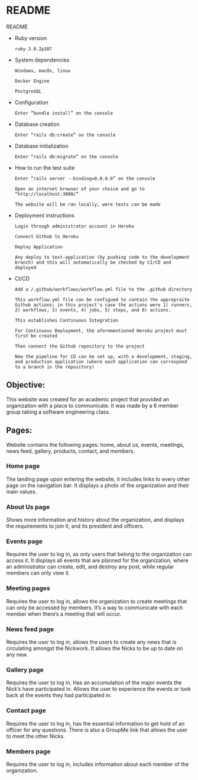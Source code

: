 # README

README

* Ruby version

      ruby 3.0.2p107

* System dependencies

      Windows, macOs, linux

      Docker Engine

      PostgreSQL

* Configuration

      Enter “bundle install” on the console

* Database creation

      Enter “rails db:create” on the console

* Database initialization

      Enter “rails db:migrate” on the console

* How to run the test suite

      Enter “rails server --binding=0.0.0.0” on the console

      Open an internet browser of your choice and go to “http://localhost:3000/”

      The website will be ran locally, were tests can be made

* Deployment instructions

      Login through administrator account in Heroku

      Connect Github to Heroku

      Deploy Application

      Any deploy to test-application (by pushing code to the development branch) and this will automatically be checked by CI/CD and deployed
      
* CI/CD

      Add a /.github/workflows/workflow.yml file to the .github directory

      This workflow.yml file can be configued to contain the appropraite Github actions; in this project's case the actions were 1) runners, 2) workflows, 3) events, 4) jobs, 5) steps, and 6) actions.
      
      This establishes Continuous Integration
      
      For Continuous Deployment, the aforementioned Heroku project must first be created

      Then connect the Github repository to the project

      Now the pipeline for CD can be set up, with a development, staging, and production application (where each application can correspond to a branch in the repository)

 
 ## Objective:
 
This website was created for an academic project that provided an organization with a place to communicate. It was made by a 6 member group taking a software engineering class.
 
 ## Pages:
Website contains the following pages: home, about us, events, meetings, news feed, gallery, products, contact, and members. 

### Home page
The landing page upon entering the website, it includes links to every other page on the navigation bar. It displays a photo of the organization and their main values.

### About Us page 
Shows more information and history about the organization, and displays the requirements to join it, and its president and officers.

### Events page
Requires the user to log in, as only users that belong to the organization can access it. It displays all events that are planned for the organization, where an administrator can create, edit, and destroy any post, while regular members can only view it.

### Meeting pages

Requires the user to log in, allows the organization to create meetings that can only be accessed by members. It’s a way to communicate with each member when there’s a meeting that will occur.

### News feed page
Requires the user to log in, allows the users to create any news that is circulating amongst the Nickwork. It allows the Nicks to be up to date on any new.

### Gallery page
Requires the user to log in, Has an accumulation of the major events the Nick’s have participated in. Allows the user to experience the events or look back at the events they had participated in.

### Contact page
Requires the user to log in, has the essential information to get hold of an officer for any questions. There is also a GroupMe link that allows the user to meet the other Nicks.

### Members page
Requires the user to log in, includes information about each member of the organization.

